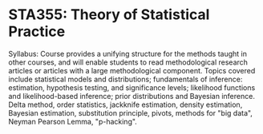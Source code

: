# STA355: Theory of Statistical Practice

Syllabus: Course provides a unifying structure for the methods taught in other courses, and will enable students to read methodological research articles or articles with a large methodological component. Topics covered include statistical models and distributions; fundamentals of inference: estimation, hypothesis testing, and significance levels; likelihood functions and likelihood-based inference; prior distributions and Bayesian inference. Delta method, order statistics, jackknife estimation, density estimation, Bayesian estimation, substitution principle, pivots, methods for "big data", Neyman Pearson Lemma, "p-hacking". 
